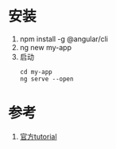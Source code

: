 # 安装
1. npm install -g @angular/cli
2. ng new my-app
3. 启动
   ```
   cd my-app
   ng serve --open
   ```

# 参考
1. [官方tutorial](https://angular.io/tutorial/)